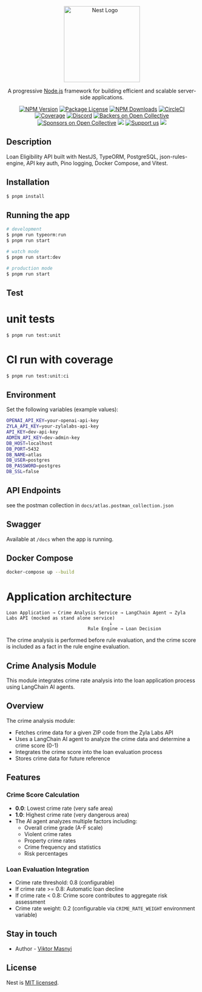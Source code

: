 <p align="center">
  <a href="http://nestjs.com/" target="blank"><img src="https://nestjs.com/img/logo-small.svg" width="200" alt="Nest Logo" /></a>
</p>

[circleci-image]: https://img.shields.io/circleci/build/github/nestjs/nest/master?token=abc123def456
[circleci-url]: https://circleci.com/gh/nestjs/nest

  <p align="center">A progressive <a href="http://nodejs.org" target="_blank">Node.js</a> framework for building efficient and scalable server-side applications.</p>
    <p align="center">
<a href="https://www.npmjs.com/~nestjscore" target="_blank"><img src="https://img.shields.io/npm/v/@nestjs/core.svg" alt="NPM Version" /></a>
<a href="https://www.npmjs.com/~nestjscore" target="_blank"><img src="https://img.shields.io/npm/l/@nestjs/core.svg" alt="Package License" /></a>
<a href="https://www.npmjs.com/~nestjscore" target="_blank"><img src="https://img.shields.io/npm/dm/@nestjs/common.svg" alt="NPM Downloads" /></a>
<a href="https://circleci.com/gh/nestjs/nest" target="_blank"><img src="https://img.shields.io/circleci/build/github/nestjs/nest/master" alt="CircleCI" /></a>
<a href="https://coveralls.io/github/nestjs/nest?branch=master" target="_blank"><img src="https://coveralls.io/repos/github/nestjs/nest/badge.svg?branch=master#9" alt="Coverage" /></a>
<a href="https://discord.gg/G7Qnnhy" target="_blank"><img src="https://img.shields.io/badge/discord-online-brightgreen.svg" alt="Discord"/></a>
<a href="https://opencollective.com/nest#backer" target="_blank"><img src="https://opencollective.com/nest/backers/badge.svg" alt="Backers on Open Collective" /></a>
<a href="https://opencollective.com/nest#sponsor" target="_blank"><img src="https://opencollective.com/nest/sponsors/badge.svg" alt="Sponsors on Open Collective" /></a>
  <a href="https://paypal.me/kamilmysliwiec" target="_blank"><img src="https://img.shields.io/badge/Donate-PayPal-ff3f59.svg"/></a>
    <a href="https://opencollective.com/nest#sponsor"  target="_blank"><img src="https://img.shields.io/badge/Support%20us-Open%20Collective-41B883.svg" alt="Support us"></a>
  <a href="https://twitter.com/nestframework" target="_blank"><img src="https://img.shields.io/twitter/follow/nestframework.svg?style=social&label=Follow"></a>
</p>
  <!--[![Backers on Open Collective](https://opencollective.com/nest/backers/badge.svg)](https://opencollective.com/nest#backer)
  [![Sponsors on Open Collective](https://opencollective.com/nest/sponsors/badge.svg)](https://opencollective.com/nest#sponsor)-->

## Description

Loan Eligibility API built with NestJS, TypeORM, PostgreSQL, json-rules-engine, API key auth, Pino logging, Docker Compose, and Vitest.

## Installation

```bash
$ pnpm install
```

## Running the app

```bash
# development
$ pnpm run typeorm:run
$ pnpm run start

# watch mode
$ pnpm run start:dev

# production mode
$ pnpm run start
```

## Test

# unit tests
```bash
$ pnpm run test:unit
```
# CI run with coverage
```bash
$ pnpm run test:unit:ci
```
## Environment

Set the following variables (example values):

```bash
OPENAI_API_KEY=your-openai-api-key
ZYLA_API_KEY=your-zylalabs-api-key
API_KEY=dev-api-key
ADMIN_API_KEY=dev-admin-key
DB_HOST=localhost
DB_PORT=5432
DB_NAME=atlas
DB_USER=postgres
DB_PASSWORD=postgres
DB_SSL=false
```

## API Endpoints
see the postman collection in `docs/atlas.postman_collection.json`

## Swagger

Available at `/docs` when the app is running.

## Docker Compose

```bash
docker-compose up --build
```
# Application architecture

```
Loan Application → Crime Analysis Service → LangChain Agent → Zyla Labs API (mocked as stand alone service)
                                      ↓
                              Rule Engine → Loan Decision
```
The crime analysis is performed before rule evaluation, and the crime score is included as a fact in the rule engine evaluation.

## Crime Analysis Module

This module integrates crime rate analysis into the loan application process using LangChain AI agents.

## Overview

The crime analysis module:
- Fetches crime data for a given ZIP code from the Zyla Labs API
- Uses a LangChain AI agent to analyze the crime data and determine a crime score (0-1)
- Integrates the crime score into the loan evaluation process
- Stores crime data for future reference

## Features

### Crime Score Calculation
- **0.0**: Lowest crime rate (very safe area)
- **1.0**: Highest crime rate (very dangerous area)
- The AI agent analyzes multiple factors including:
    - Overall crime grade (A-F scale)
    - Violent crime rates
    - Property crime rates
    - Crime frequency and statistics
    - Risk percentages

### Loan Evaluation Integration
- Crime rate threshold: 0.8 (configurable)
- If crime rate >= 0.8: Automatic loan decline
- If crime rate < 0.8: Crime score contributes to aggregate risk assessment
- Crime rate weight: 0.2 (configurable via `CRIME_RATE_WEIGHT` environment variable)



## Stay in touch

- Author - [Viktor Masnyi](https://github.com/ViktorMasnyi)

## License

Nest is [MIT licensed](LICENSE).
